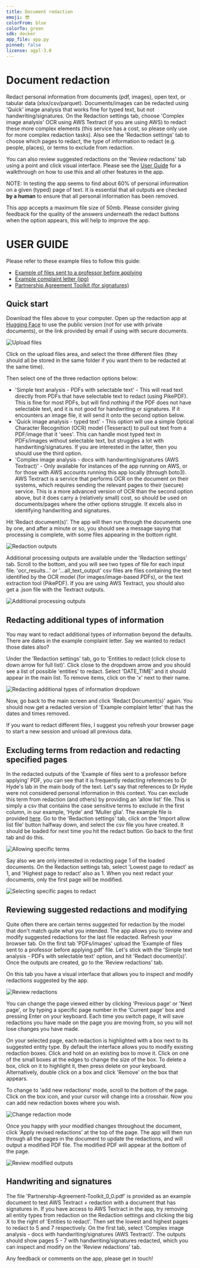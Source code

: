 ```yaml
---
title: Document redaction
emoji: 😎
colorFrom: blue
colorTo: green
sdk: docker
app_file: app.py
pinned: false
license: agpl-3.0
---
```


# Document redaction

Redact personal information from documents (pdf, images), open text, or tabular data (xlsx/csv/parquet). Documents/images can be redacted using 'Quick' image analysis that works fine for typed text, but not handwriting/signatures. On the Redaction settings tab, choose 'Complex image analysis' OCR using AWS Textract (if you are using AWS) to redact these more complex elements (this service has a cost, so please only use for more complex redaction tasks). Also see the 'Redaction settings' tab to choose which pages to redact, the type of information to redact (e.g. people, places), or terms to exclude from redaction.

You can also review suggested redactions on the 'Review redactions' tab using a point and click visual interface. Please see the [User Guide](https://github.com/seanpedrick-case/doc_redaction/blob/main/README.md) for a walkthrough on how to use this and all other features in the app.

NOTE: In testing the app seems to find about 60% of personal information on a given (typed) page of text. It is essential that all outputs are checked **by a human** to ensure that all personal information has been removed.

This app accepts a maximum file size of 50mb. Please consider giving feedback for the quality of the answers underneath the redact buttons when the option appears, this will help to improve the app.

# USER GUIDE

Please refer to these example files to follow this guide: 
- [Example of files sent to a professor before applying](https://github.com/seanpedrick-case/document_redaction_examples/blob/main/example_of_emails_sent_to_a_professor_before_applying.pdf)
- [Example complaint letter (jpg)](https://github.com/seanpedrick-case/document_redaction_examples/blob/main/example_complaint_letter.jpg)
- [Partnership Agreement Toolkit (for signatures)](https://github.com/seanpedrick-case/document_redaction_examples/blob/main/Partnership-Agreement-Toolkit_0_0.pdf)

## Quick start

Download the files above to your computer. Open up the redaction app at [Hugging Face](https://huggingface.co/spaces/seanpedrickcase/document_redaction) to use the public version (not for use with private documents), or the link provided by email if using with secure documents.

![Upload files](https://raw.githubusercontent.com/seanpedrick-case/document_redaction_examples/main/quick_start/file_upload_highlight.PNG)

Click on the upload files area, and select the three different files (they should all be stored in the same folder if you want them to be redacted at the same time).

Then select one of the three redaction options below:
- 'Simple text analysis - PDFs with selectable text' - This will read text directly from PDFs that have selectable text to redact (using PikePDF). This is fine for most PDFs, but will find nothing if the PDF does not have selectable text, and it is not good for handwriting or signatures. If it encounters an image file, it will send it onto the second option below.
- 'Quick image analysis - typed text' - This option will use a simple Optical Character Recognition (OCR) model (Tesseract) to pull out text from a PDF/image that it 'sees'. This can handle most typed text in PDFs/images without selectable text, but struggles a lot with handwriting/signatures. If you are interested in the latter, then you should use the third option.
- 'Complex image analysis - docs with handwriting/signatures (AWS Textract)' - Only available for instances of the app running on AWS, or for those with AWS accounts running this app locally (through boto3). AWS Textract is a service that performs OCR on the document on their systems, which requires sending the relevant pages to their (secure) service. This is a more advanced version of OCR than the second option above, but it does carry a (relatively small) cost, so should be used on documents/pages where the other options struggle. It excels also in identifying handwriting and signatures.

Hit 'Redact document(s)'. The app will then run through the documents one by one, and after a minute or so, you should see a message saying that processing is complete, with some files appearing in the bottom right.

![Redaction outputs](https://raw.githubusercontent.com/seanpedrick-case/document_redaction_examples/main/quick_start/redaction_outputs.PNG)

Additional processing outputs are available under the 'Redaction settings' tab. Scroll to the bottom, and you will see two types of file for each input file. 'ocr_results...' or '...all_text_output' csv files are files containing the text identified by the OCR model (for images/image-based PDFs), or the text extraction tool (PikePDF). If you are using AWS Textract, you should also get a .json file with the Textract outputs.

![Additional processing outputs](https://raw.githubusercontent.com/seanpedrick-case/document_redaction_examples/main/quick_start/redaction_additional_outputs.PNG)

## Redacting additional types of information

You may want to redact additional types of information beyond the defaults. There are dates in the example complaint letter. Say we wanted to redact those dates also?

Under the 'Redaction settings' tab, go to 'Entities to redact (click close to down arrow for full list)'. Click close to the dropdown arrow and you should see a list of possible 'entities' to redact. Select 'DATE_TIME' and it should appear in the main list. To remove items, click on the 'x' next to their name.

![Redacting additional types of information dropdown](https://raw.githubusercontent.com/seanpedrick-case/document_redaction_examples/main/additional_entities/additional_entities_select.PNG)

Now, go back to the main screen and click 'Redact Document(s)' again. You should now get a redacted version of 'Example complaint letter' that has the dates and times removed.

If you want to redact different files, I suggest you refresh your browser page to start a new session and unload all previous data.

## Excluding terms from redaction and redacting specified pages

In the redacted outputs of the 'Example of files sent to a professor before applying' PDF, you can see that it is frequently redacting references to Dr Hyde's lab in the main body of the text. Let's say that references to Dr Hyde were not considered personal information in this context. You can exclude this term from redaction (and others) by providing an 'allow list' file. This is simply a csv that contains the case sensitive terms to exclude in the first column, in our example, 'Hyde' and 'Muller glia'. The example file is provided [here](https://github.com/seanpedrick-case/document_redaction_examples/blob/main/allow_list/allow_list.csv). Go to the 'Redaction settings' tab, click on the 'Import allow list file' button halfway down, and select the csv file you have created. It should be loaded for next time you hit the redact button. Go back to the first tab and do this.

![Allowing specific terms](https://raw.githubusercontent.com/seanpedrick-case/document_redaction_examples/main/allow_list/import_allow_list.PNG)

Say also we are only interested in redacting page 1 of the loaded documents. On the Redaction settings tab, select 'Lowest page to redact' as 1, and 'Highest page to redact' also as 1. When you next redact your documents, only the first page will be modified.

![Selecting specific pages to redact](https://raw.githubusercontent.com/seanpedrick-case/document_redaction_examples/main/allow_list/select_pages.PNG)

## Reviewing suggested redactions and modifying

Quite often there are certain terms suggested for redaction by the model that don't match quite what you intended. The app allows you to review and modify suggested redactions for the last file redacted. Refresh your browser tab. On the first tab 'PDFs/images' upload the 'Example of files sent to a professor before applying.pdf' file. Let's stick with the 'Simple text analysis - PDFs with selectable text' option, and hit 'Redact document(s)'. Once the outputs are created, go to the 'Review redactions' tab.

On this tab you have a visual interface that allows you to inspect and modify redactions suggested by the app. 

![Review redactions](https://raw.githubusercontent.com/seanpedrick-case/document_redaction_examples/main/review_redactions/review_redactions.PNG)

You can change the page viewed either by clicking 'Previous page' or 'Next page', or by typing a specific page number in the 'Current page' box and pressing Enter on your keyboard. Each time you switch page, it will save redactions you have made on the page you are moving from, so you will not lose changes you have made.

On your selected page, each redaction is highlighted with a box next to its suggested entity type. By default the interface allows you to modify existing redaction boxes. Click and hold on an existing box to move it. Click on one of the small boxes at the edges to change the size of the box. To delete a box, click on it to highlight it, then press delete on your keyboard. Alternatively, double click on a box and click 'Remove' on the box that appears.

To change to 'add new redactions' mode, scroll to the bottom of the page. Click on the box icon, and your cursor will change into a crosshair. Now you can add new redaction boxes where you wish.

![Change redaction mode](https://raw.githubusercontent.com/seanpedrick-case/document_redaction_examples/main/review_redactions/change_review_mode.PNG)

Once you happy with your modified changes throughout the document, click 'Apply revised redactions' at the top of the page. The app will then run through all the pages in the document to update the redactions, and will output a modified PDF file. The modified PDF will appear at the bottom of the page.

![Review modified outputs](https://raw.githubusercontent.com/seanpedrick-case/document_redaction_examples/main/review_redactions/review_mod_outputs.PNG)

## Handwriting and signatures

The file 'Partnership-Agreement-Toolkit_0_0.pdf' is provided as an example document to test AWS Textract + redaction with a document that has signatures in. If you have access to AWS Textract in the app, try removing all entity types from redaction on the Redaction settings and clicking the big X to the right of 'Entities to redact'. Then set the lowest and highest pages to redact to 5 and 7 respectively. On the first tab, select 'Complex image analysis - docs with handwriting/signatures (AWS Textract)'. The outputs should show pages 5 - 7 with handwriting/signatures redacted, which you can inspect and modify on the 'Review redactions' tab.


Any feedback or comments on the app, please get in touch!
